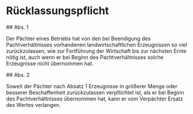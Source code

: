 # Rücklassungspflicht



\#\# Abs. 1

 Der Pächter eines Betriebs hat von den bei Beendigung des Pachtverhältnisses vorhandenen landwirtschaftlichen Erzeugnissen so viel zurückzulassen, wie zur Fortführung der Wirtschaft bis zur nächsten Ernte nötig ist, auch wenn er bei Beginn des Pachtverhältnisses solche Erzeugnisse nicht übernommen hat.

\#\# Abs. 2

 Soweit der Pächter nach Absatz 1 Erzeugnisse in größerer Menge oder besserer Beschaffenheit zurückzulassen verpflichtet ist, als er bei Beginn des Pachtverhältnisses übernommen hat, kann er vom Verpächter Ersatz des Wertes verlangen. 

